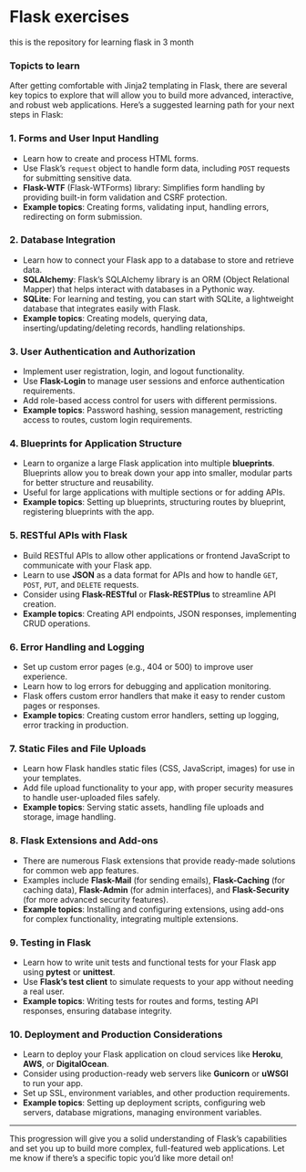 # Flask exercises

this is the repository for learning flask in 3 month

### Topicts to learn
After getting comfortable with Jinja2 templating in Flask, there are several key topics to explore that will allow you to build more advanced, interactive, and robust web applications. Here’s a suggested learning path for your next steps in Flask:

### 1. **Forms and User Input Handling**
   - Learn how to create and process HTML forms.
   - Use Flask’s `request` object to handle form data, including `POST` requests for submitting sensitive data.
   - **Flask-WTF** (Flask-WTForms) library: Simplifies form handling by providing built-in form validation and CSRF protection.
   - **Example topics**: Creating forms, validating input, handling errors, redirecting on form submission.

### 2. **Database Integration**
   - Learn how to connect your Flask app to a database to store and retrieve data.
   - **SQLAlchemy**: Flask’s SQLAlchemy library is an ORM (Object Relational Mapper) that helps interact with databases in a Pythonic way.
   - **SQLite**: For learning and testing, you can start with SQLite, a lightweight database that integrates easily with Flask.
   - **Example topics**: Creating models, querying data, inserting/updating/deleting records, handling relationships.

### 3. **User Authentication and Authorization**
   - Implement user registration, login, and logout functionality.
   - Use **Flask-Login** to manage user sessions and enforce authentication requirements.
   - Add role-based access control for users with different permissions.
   - **Example topics**: Password hashing, session management, restricting access to routes, custom login requirements.

### 4. **Blueprints for Application Structure**
   - Learn to organize a large Flask application into multiple **blueprints**. Blueprints allow you to break down your app into smaller, modular parts for better structure and reusability.
   - Useful for large applications with multiple sections or for adding APIs.
   - **Example topics**: Setting up blueprints, structuring routes by blueprint, registering blueprints with the app.

### 5. **RESTful APIs with Flask**
   - Build RESTful APIs to allow other applications or frontend JavaScript to communicate with your Flask app.
   - Learn to use **JSON** as a data format for APIs and how to handle `GET`, `POST`, `PUT`, and `DELETE` requests.
   - Consider using **Flask-RESTful** or **Flask-RESTPlus** to streamline API creation.
   - **Example topics**: Creating API endpoints, JSON responses, implementing CRUD operations.

### 6. **Error Handling and Logging**
   - Set up custom error pages (e.g., 404 or 500) to improve user experience.
   - Learn how to log errors for debugging and application monitoring.
   - Flask offers custom error handlers that make it easy to render custom pages or responses.
   - **Example topics**: Creating custom error handlers, setting up logging, error tracking in production.

### 7. **Static Files and File Uploads**
   - Learn how Flask handles static files (CSS, JavaScript, images) for use in your templates.
   - Add file upload functionality to your app, with proper security measures to handle user-uploaded files safely.
   - **Example topics**: Serving static assets, handling file uploads and storage, image handling.

### 8. **Flask Extensions and Add-ons**
   - There are numerous Flask extensions that provide ready-made solutions for common web app features.
   - Examples include **Flask-Mail** (for sending emails), **Flask-Caching** (for caching data), **Flask-Admin** (for admin interfaces), and **Flask-Security** (for more advanced security features).
   - **Example topics**: Installing and configuring extensions, using add-ons for complex functionality, integrating multiple extensions.

### 9. **Testing in Flask**
   - Learn how to write unit tests and functional tests for your Flask app using **pytest** or **unittest**.
   - Use **Flask’s test client** to simulate requests to your app without needing a real user.
   - **Example topics**: Writing tests for routes and forms, testing API responses, ensuring database integrity.

### 10. **Deployment and Production Considerations**
   - Learn to deploy your Flask application on cloud services like **Heroku**, **AWS**, or **DigitalOcean**.
   - Consider using production-ready web servers like **Gunicorn** or **uWSGI** to run your app.
   - Set up SSL, environment variables, and other production requirements.
   - **Example topics**: Setting up deployment scripts, configuring web servers, database migrations, managing environment variables.

---

This progression will give you a solid understanding of Flask’s capabilities and set you up to build more complex, full-featured web applications. Let me know if there’s a specific topic you’d like more detail on!
